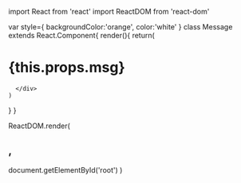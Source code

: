 import React from 'react'
import ReactDOM from 'react-dom'

var style={
  backgroundColor:'orange',
  color:'white'
}
class Message extends React.Component{
  render(){
    return(
      <div>
##        <h1>{this.props.msg}</h1>
      </div>
    )
  }
}


ReactDOM.render(
##  <Message msg="OutPut From COntainer?"/>,
  document.getElementById('root')
)
